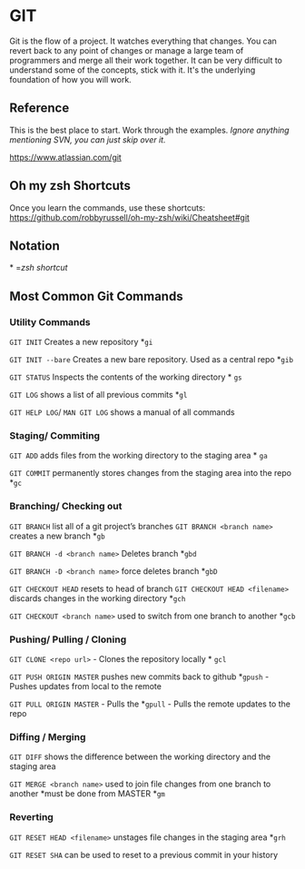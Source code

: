 # GIT

<!-- need to update with -->

Git is the flow of a project. It watches everything that changes. You can revert back to any point of changes or manage a large team of programmers and merge all their work together. It can be very difficult to understand some of the concepts, stick with it. It's the underlying foundation of how you will work.

## Reference

This is the best place to start. Work through the examples. *Ignore anything mentioning SVN, you can just skip over it.*

<https://www.atlassian.com/git>


## Oh my zsh Shortcuts
Once you learn the commands, use these shortcuts:
<https://github.com/robbyrussell/oh-my-zsh/wiki/Cheatsheet#git>


## Notation
 \* =*zsh shortcut*

## Most Common Git Commands

### Utility Commands

`GIT INIT` 	Creates a new repository
\*`gi`

`GIT INIT --bare` 	Creates a new bare repository. Used as a central repo
\*`gib`

`GIT STATUS`	Inspects the contents of the working directory
\* `gs`

`GIT LOG`		shows a list of all previous commits
\*`gl`

`GIT HELP LOG`/ `MAN GIT LOG`	shows a manual of all commands

### Staging/ Commiting

`GIT ADD`		adds files from the working directory to the staging area
\* `ga`

`GIT COMMIT`	permanently stores changes from the staging area into the repo
\*`gc`

### Branching/ Checking out
`GIT BRANCH`	list all of a git project’s branches
`GIT BRANCH <branch name>`	creates a new branch
\*`gb`


`GIT BRANCH -d <branch name>`	Deletes branch
\*`gbd`

`GIT BRANCH -D <branch name>`	force deletes branch
\*`gbD`

`GIT CHECKOUT HEAD`     resets to head of branch
`GIT CHECKOUT HEAD <filename>`	discards changes in the working directory
\*`gch`

`GIT CHECKOUT <branch name>` 	used to switch from one branch to another
\*`gcb`

### Pushing/ Pulling / Cloning
`GIT CLONE <repo url>` - Clones the repository locally
\* `gcl`

`GIT PUSH ORIGIN MASTER` pushes new commits back to github
\*`gpush` - Pushes updates from local to the remote

`GIT PULL ORIGIN MASTER` - Pulls the
\*`gpull` - Pulls the remote updates to the repo

### Diffing / Merging
`GIT DIFF` shows the difference between the working directory and the staging area

`GIT MERGE <branch name>`	used to join file changes from one branch to another *must be done from MASTER
\*`gm`

### Reverting

`GIT RESET HEAD <filename>` 	unstages file changes in the staging area
\*`grh`

`GIT RESET SHA`	can be used to reset to a previous commit in your history
